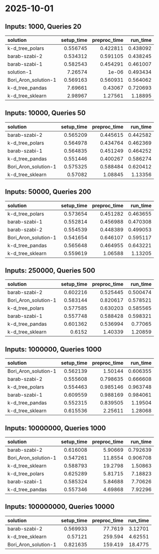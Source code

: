 # 2025-10-01

## Inputs: 1000, Queries 20

| solution             |   setup_time |   preproc_time |   run_time |
|:---------------------|-------------:|---------------:|-----------:|
| k-d_tree_polars      |     0.556745 |       0.422811 |   0.438092 |
| barab-szabi-2        |     0.534312 |       0.591105 |   0.438245 |
| barab-szabi-1        |     0.582543 |       0.454291 |   0.461007 |
| solution-1           |     7.26574  |       1e-06    |   0.493434 |
| Bori_Aron_solution-1 |     0.569163 |       0.560931 |   0.564062 |
| k-d_tree_pandas      |     7.69661  |       0.43067  |   0.720693 |
| k-d_tree_sklearn     |     2.98967  |       1.27561  |   1.18895  |

## Inputs: 10000, Queries 50

| solution             |   setup_time |   preproc_time |   run_time |
|:---------------------|-------------:|---------------:|-----------:|
| barab-szabi-2        |     0.565209 |       0.445615 |   0.442582 |
| k-d_tree_polars      |     0.564978 |       0.434764 |   0.462369 |
| barab-szabi-1        |     0.564835 |       0.451249 |   0.464252 |
| k-d_tree_pandas      |     0.551446 |       0.400267 |   0.586274 |
| Bori_Aron_solution-1 |     0.575325 |       0.588484 |   0.620412 |
| k-d_tree_sklearn     |     0.57082  |       1.08845  |   1.13356  |

## Inputs: 50000, Queries 200

| solution             |   setup_time |   preproc_time |   run_time |
|:---------------------|-------------:|---------------:|-----------:|
| k-d_tree_polars      |     0.573654 |       0.451282 |   0.463655 |
| barab-szabi-1        |     0.552814 |       0.456988 |   0.470308 |
| barab-szabi-2        |     0.554539 |       0.448389 |   0.499053 |
| Bori_Aron_solution-1 |     0.541654 |       0.646107 |   0.595117 |
| k-d_tree_pandas      |     0.565648 |       0.464955 |   0.643221 |
| k-d_tree_sklearn     |     0.559619 |       1.06588  |   1.13205  |

## Inputs: 250000, Queries 500

| solution             |   setup_time |   preproc_time |   run_time |
|:---------------------|-------------:|---------------:|-----------:|
| barab-szabi-2        |     0.602216 |       0.525445 |   0.500474 |
| Bori_Aron_solution-1 |     0.583144 |       0.820617 |   0.578521 |
| k-d_tree_polars      |     0.577585 |       0.630203 |   0.585565 |
| barab-szabi-1        |     0.557748 |       0.588428 |   0.598321 |
| k-d_tree_pandas      |     0.601362 |       0.536994 |   0.77065  |
| k-d_tree_sklearn     |     0.6152   |       1.40339  |   1.20859  |

## Inputs: 1000000, Queries 1000

| solution             |   setup_time |   preproc_time |   run_time |
|:---------------------|-------------:|---------------:|-----------:|
| Bori_Aron_solution-1 |     0.562139 |       1.50144  |   0.606355 |
| barab-szabi-2        |     0.555608 |       0.798635 |   0.666608 |
| k-d_tree_polars      |     0.554463 |       0.985146 |   0.963748 |
| barab-szabi-1        |     0.609559 |       0.988169 |   0.984061 |
| k-d_tree_pandas      |     0.552315 |       0.839505 |   1.19504  |
| k-d_tree_sklearn     |     0.615536 |       2.25611  |   1.28068  |

## Inputs: 10000000, Queries 1000

| solution             |   setup_time |   preproc_time |   run_time |
|:---------------------|-------------:|---------------:|-----------:|
| barab-szabi-2        |     0.616008 |        5.90669 |   0.792639 |
| Bori_Aron_solution-1 |     0.547261 |       11.8554  |   0.906708 |
| k-d_tree_sklearn     |     0.588793 |       19.2798  |   1.50863  |
| k-d_tree_polars      |     0.625289 |        5.81715 |   7.18823  |
| barab-szabi-1        |     0.585324 |        5.84688 |   7.70626  |
| k-d_tree_pandas      |     0.557346 |        4.69868 |   7.92296  |

## Inputs: 100000000, Queries 10000

| solution             |   setup_time |   preproc_time |   run_time |
|:---------------------|-------------:|---------------:|-----------:|
| barab-szabi-2        |     0.569933 |        77.7619 |    3.12701 |
| k-d_tree_sklearn     |     0.57121  |       259.594  |    4.62551 |
| Bori_Aron_solution-1 |     0.821635 |       159.419  |   18.4775  |